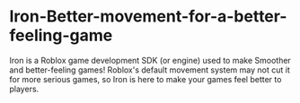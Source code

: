 # Iron-Better-movement-for-a-better-feeling-game
Iron is a Roblox game development SDK (or engine) used to make Smoother and better-feeling games! Roblox's default movement system may not cut it for more serious games, so Iron is here to make your games feel better to players.
